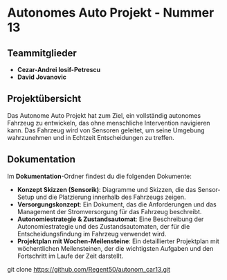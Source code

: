 # Autonomes Auto Projekt - Nummer 13

## Teammitglieder
- **Cezar-Andrei Iosif-Petrescu**
- **David Jovanovic**

## Projektübersicht
Das Autonome Auto Projekt hat zum Ziel, ein vollständig autonomes Fahrzeug zu entwickeln, das ohne menschliche Intervention navigieren kann. Das Fahrzeug wird von Sensoren geleitet, um seine Umgebung wahrzunehmen und in Echtzeit Entscheidungen zu treffen. 

## Dokumentation

Im **Dokumentation**-Ordner findest du die folgenden Dokumente:
- **Konzept Skizzen (Sensorik)**: Diagramme und Skizzen, die das Sensor-Setup und die Platzierung innerhalb des Fahrzeugs zeigen.
- **Versorgungskonzept**: Ein Dokument, das die Anforderungen und das Management der Stromversorgung für das Fahrzeug beschreibt.
- **Autonomiestrategie & Zustandsautomat**: Eine Beschreibung der Autonomiestrategie und des Zustandsautomaten, der für die Entscheidungsfindung im Fahrzeug verwendet wird.
- **Projektplan mit Wochen-Meilensteine**: Ein detaillierter Projektplan mit wöchentlichen Meilensteinen, der die wichtigsten Aufgaben und den Fortschritt im Laufe der Zeit darstellt.

git clone https://github.com/Regent50/autonom_car13.git
